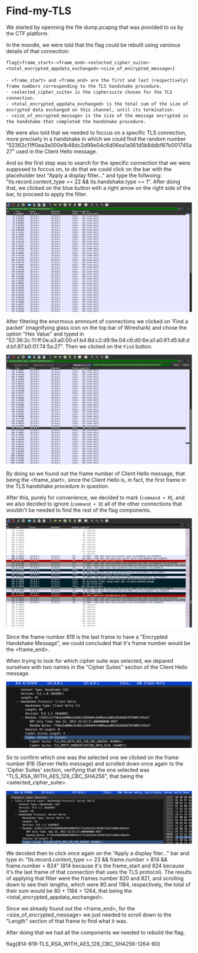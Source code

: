 # Find-my-TLS

We started by openning the file dump.pcapng that was provided to us by the CTF platform.

In the moodle, we were told that the flag could be rebuilt using varoious details of that connection:

```
flag{<frame_start>-<frame_end>-<selected_cipher_suite>-<total_encrypted_appdata_exchanged>-<size_of_encrypted_message>}

- <frame_start> and <frame_end> are the first and last (respectively) frame numbers corresponding to the TLS handshake procedure.
- <selected_cipher_suite> is the ciphersuite chosen for the TLS connection.
- <total_encrypted_appdata_exchanged> is the total sum of the size of encrypted data exchanged on this channel, until its termination.
- <size_of_encrypted_message> is the size of the message encrypted in the handshake that completed the handshake procedure.
```

We were also told that we needed to foccus on a specific TLS connection, more precisely in a handshake in which we could find the random number "52362c11ff0ea3a000e1b48dc2d99e04c6d06ea1a061d5b8ddbf87b001745a27" used in the Client Hello message.

And so the first step was to search for the specific connection that we were supposed to foccus on, to do that we could click on the bar with the placeholder text "Apply a display filter..." and type the follwoing: "tls.record.content_type == 22 && tls.handshake.type == 1". After doing that, we clicked on the blue button with a right arrow on the right side of the bar, to proceed to apply the filter.

![Image 1](/images/ctf13-1st_filter.png)

After filtering the enormous ammount of connections we clicked on 'Find a packet' (magnifying glass icon on the top bar of Wireshark) and chose the option "Hex Value" and typed in "52:36:2c:11:ff:0e:a3:a0:00:e1:b4:8d:c2:d9:9e:04:c6:d0:6e:a1:a0:61:d5:b8:dd:bf:87:b0:01:74:5a:27". Then we clicked on the `Find` button.

![Image 2](/images/ctf13-find_packet.png)

By doing so we found out the frame number of Client Hello message, that being the <frame_start>, since the Client Hello is, in fact, the first frame in the TLS handshake procedure in question.

After this, purely for convenience, we decided to mark (`command + M`), and we also decided to ignore (`command + D`) all of the other connections that wouldn't be needed to find the rest of the flag components.

![Image 3](/images/ctf13-marked_ignored.png)

Since the frame number 819 is the last frame to have a "Encrypted Handshake Message", we could concluded that it's frame number would be the <frame_end>. 

When trying to look for which cipher suite was selected, we depared ourselves with two names in the "Cipher Suites" section of the Client Hello message.

![Image 4](/images/ctf13-ClientHelloMessage_CipherSuites.png)

So to confirm which one was the selected one we clicked on the frame number 816 (Server Hello message) and scrolled down once again to the 'Cipher Suites' section, verifying that the one selected was "TLS_RSA_WITH_AES_128_CBC_SHA256", that being the <selected_cipher_suite>.

![Image 5](/images/ctf13-ServerHelloMessage_CipherSuite.png)

We decided then to click once again on the "Apply a display fiter..." bar and type in: "tls.record.content_type == 23 && frame.number > 814 && frame.number < 824" (814 because it's the frame_start and 824 because it's the last frame of that connection that uses the TLS protocol). The results of applying that filter were the frames number 820 and 821, and scrolling down to see their lengths, which were 80 and 1184, respectively, the total of their sum would be 80 + 1184 = 1264, that being the <total_encrypted_appdata_exchanged>.

Since we already found out the <frame_end>, for the <size_of_encrypted_message> we just needed to scroll down to the "Length" section of that frame to find what it was.

After doing that we had all the components we needed to rebuild the flag.

flag{814-819-TLS_RSA_WITH_AES_128_CBC_SHA256-1264-80}
